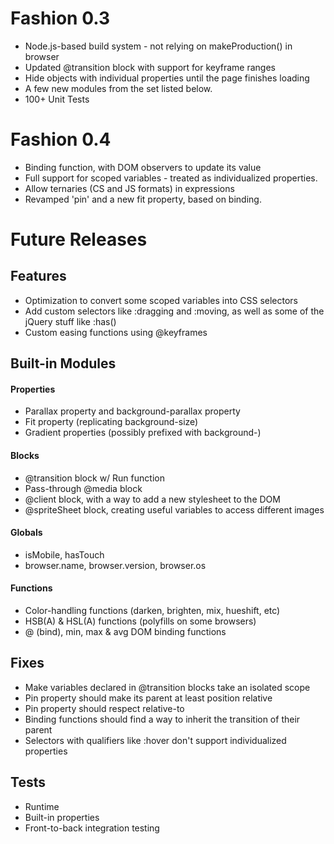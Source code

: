 # Fashion 0.3

* Node.js-based build system - not relying on makeProduction() in browser
* Updated @transition block with support for keyframe ranges
* Hide objects with individual properties until the page finishes loading
* A few new modules from the set listed below.
* 100+ Unit Tests

# Fashion 0.4

* Binding function, with DOM observers to update its value
* Full support for scoped variables - treated as individualized properties.
* Allow ternaries (CS and JS formats) in expressions
* Revamped 'pin' and a new fit property, based on binding.

# Future Releases

## Features

* Optimization to convert some scoped variables into CSS selectors
* Add custom selectors like :dragging and :moving, as well as some of the jQuery stuff like :has()
* Custom easing functions using @keyframes

## Built-in Modules

#### Properties
* Parallax property and background-parallax property
* Fit property (replicating background-size)
* Gradient properties (possibly prefixed with background-)

#### Blocks
* @transition block w/ Run function
* Pass-through @media block
* @client block, with a way to add a new stylesheet to the DOM
* @spriteSheet block, creating useful variables to access different images

#### Globals
* isMobile, hasTouch
* browser.name, browser.version, browser.os

#### Functions
* Color-handling functions (darken, brighten, mix, hueshift, etc)
* HSB(A) & HSL(A) functions (polyfills on some browsers)
* @ (bind), min, max & avg DOM binding functions


## Fixes

* Make variables declared in @transition blocks take an isolated scope
* Pin property should make its parent at least position relative
* Pin property should respect relative-to
* Binding functions should find a way to inherit the transition of their parent
* Selectors with qualifiers like :hover don't support individualized properties


## Tests

* Runtime
* Built-in properties
* Front-to-back integration testing